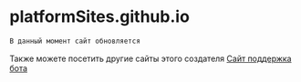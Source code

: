 # platformSites.github.io
```cs
В данный момент сайт обновляется
```
Также можете посетить другие сайты этого создателя [Сайт поддержка бота](https://maksim990.github.io)
